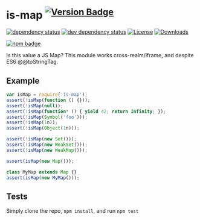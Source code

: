 # is-map <sup>[![Version Badge][2]][1]</sup>

[![dependency status][5]][6]
[![dev dependency status][7]][8]
[![License][license-image]][license-url]
[![Downloads][downloads-image]][downloads-url]

[![npm badge][11]][1]

Is this value a JS Map? This module works cross-realm/iframe, and despite ES6 @@toStringTag.

## Example

```js
var isMap = require('is-map');
assert(!isMap(function () {}));
assert(!isMap(null));
assert(!isMap(function* () { yield 42; return Infinity; });
assert(!isMap(Symbol('foo')));
assert(!isMap(1n));
assert(!isMap(Object(1n)));

assert(!isMap(new Set()));
assert(!isMap(new WeakSet()));
assert(!isMap(new WeakMap()));

assert(isMap(new Map()));

class MyMap extends Map {}
assert(isMap(new MyMap()));
```

## Tests
Simply clone the repo, `npm install`, and run `npm test`

[1]: https://npmjs.org/package/is-map
[2]: https://versionbadg.es/inspect-js/is-map.svg
[5]: https://david-dm.org/inspect-js/is-map.svg
[6]: https://david-dm.org/inspect-js/is-map
[7]: https://david-dm.org/inspect-js/is-map/dev-status.svg
[8]: https://david-dm.org/inspect-js/is-map#info=devDependencies
[11]: https://nodei.co/npm/is-map.png?downloads=true&stars=true
[license-image]: https://img.shields.io/npm/l/is-map.svg
[license-url]: LICENSE
[downloads-image]: https://img.shields.io/npm/dm/is-map.svg
[downloads-url]: https://npm-stat.com/charts.html?package=is-map

